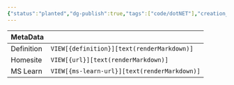 ```yaml
---
{"status":"planted","dg-publish":true,"tags":["code/dotNET"],"creation_date":"2024-05-06 13:58","definition":"Interceptors are an experimental feature, available in preview mode with C# 12. An interceptor is a method that allows you to substitute a call to an interceptable method, with a call to itself at compile time.","ms-learn-url":"undefined","url":"undefined","aliases":null,"permalink":"/code/interceptors/","dgPassFrontmatter":true}
---
```



| MetaData   |                                              |
| ---------- | -------------------------------------------- |
| Definition | `VIEW[{definition}][text(renderMarkdown)]`   |
| Homesite   | `VIEW[{url}][text(renderMarkdown)]`          |
| MS Learn   | `VIEW[{ms-learn-url}][text(renderMarkdown)]` |
